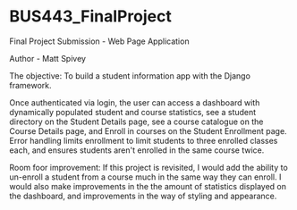 # BUS443_FinalProject
Final Project Submission - Web Page Application

Author - Matt Spivey

The objective: To build a student information app with the Django framework.

Once authenticated via login, the user can access a dashboard with dynamically populated student and course statistics,
see a student directory on the Student Details page, see a course catalogue on the Course Details page, and Enroll in courses
on the Student Enrollment page. Error handling limits enrollment to limit students to three enrolled classes each, and ensures 
students aren't enrolled in the same course twice.

Room foor improvement: If this project is revisited, I would add the ability to un-enroll a student from a course much in the same 
                       way they can enroll. I would also make improvements in the the amount of statistics displayed on the dashboard, and                        improvements in the way of styling and appearance. 
